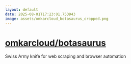 ```yaml
---
layout: default
date: 2025-08-01T17:23:01.753943
image: assets/omkarcloud_botasaurus_cropped.png
---
```


# [omkarcloud/botasaurus](https://github.com/omkarcloud/botasaurus)

Swiss Army knife for web scraping and browser automation

